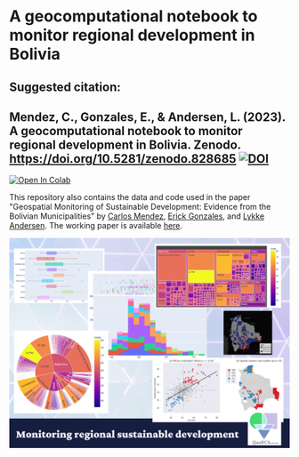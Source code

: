 # A geocomputational notebook to monitor regional development in Bolivia

Suggested citation: 
---
Mendez, C., Gonzales, E., & Andersen, L. (2023). A geocomputational notebook to monitor regional development in Bolivia. Zenodo. https://doi.org/10.5281/zenodo.828685 [![DOI](https://zenodo.org/badge/683583423.svg)](https://zenodo.org/badge/latestdoi/683583423)
---

[![Open In Colab](https://colab.research.google.com/assets/colab-badge.svg)](https://colab.research.google.com/github/quarcs-lab/project2021o-notebook/blob/main/notebookColab.ipynb)

This repository also contains the data and code used in the paper "Geospatial Monitoring of Sustainable Development: Evidence from the Bolivian Municipalities" by [Carlos Mendez](https://carlos-mendez.org), [Erick Gonzales](https://erickgonzalesrocha.wordpress.com/about/), and [Lykke Andersen](https://www.inesad.edu.bo/en/lykke-e-andersen/). The working paper is available [here](https://www.overleaf.com/read/wmgqqdvrhhby).

![](https://github.com/quarcs-lab/project2021o-notebook/blob/main/figs/cover.png?raw=true)



